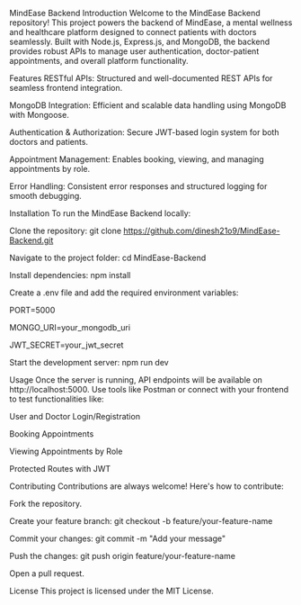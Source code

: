 MindEase Backend
Introduction
Welcome to the MindEase Backend repository! This project powers the backend of MindEase, a mental wellness and healthcare platform designed to connect patients with doctors seamlessly. Built with Node.js, Express.js, and MongoDB, the backend provides robust APIs to manage user authentication, doctor-patient appointments, and overall platform functionality.

Features
RESTful APIs: Structured and well-documented REST APIs for seamless frontend integration.

MongoDB Integration: Efficient and scalable data handling using MongoDB with Mongoose.

Authentication & Authorization: Secure JWT-based login system for both doctors and patients.

Appointment Management: Enables booking, viewing, and managing appointments by role.

Error Handling: Consistent error responses and structured logging for smooth debugging.

Installation
To run the MindEase Backend locally:

Clone the repository:
git clone https://github.com/dinesh21o9/MindEase-Backend.git

Navigate to the project folder:
cd MindEase-Backend

Install dependencies:
npm install

Create a .env file and add the required environment variables:

PORT=5000

MONGO_URI=your_mongodb_uri

JWT_SECRET=your_jwt_secret

Start the development server:
npm run dev

Usage
Once the server is running, API endpoints will be available on http://localhost:5000. Use tools like Postman or connect with your frontend to test functionalities like:

User and Doctor Login/Registration

Booking Appointments

Viewing Appointments by Role

Protected Routes with JWT

Contributing
Contributions are always welcome! Here's how to contribute:

Fork the repository.

Create your feature branch:
git checkout -b feature/your-feature-name

Commit your changes:
git commit -m "Add your message"

Push the changes:
git push origin feature/your-feature-name

Open a pull request.

License
This project is licensed under the MIT License.